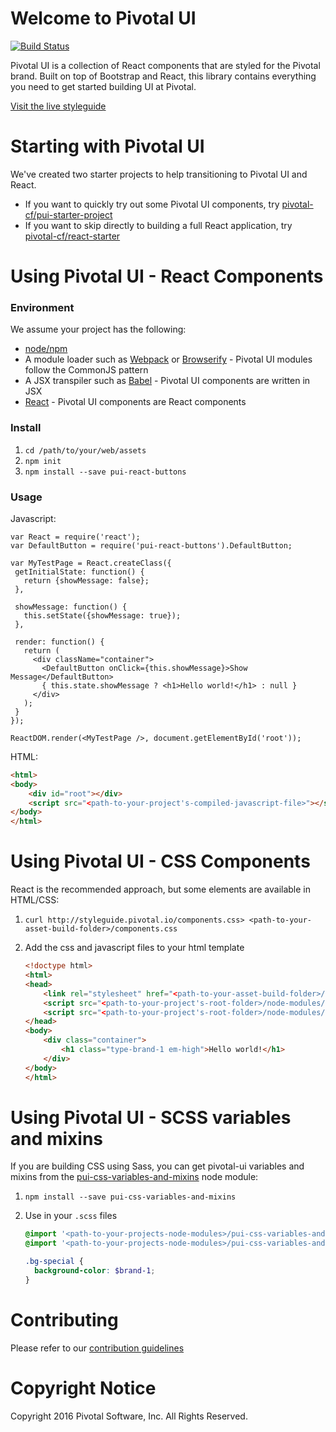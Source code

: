 # Welcome to Pivotal UI
[![Build Status](https://snap-ci.com/pivotal-cf/pivotal-ui/branch/development/build_image)](https://snap-ci.com/pivotal-cf/pivotal-ui/branch/development)


Pivotal UI is a collection of React components that are styled for the Pivotal brand. Built on top of Bootstrap and
React, this library contains everything you need to get started building UI at Pivotal.

[Visit the live styleguide](http://styleguide.pivotal.io)

# Starting with Pivotal UI 

We've created two starter projects to help transitioning to Pivotal UI and React.

- If you want to quickly try out some Pivotal UI components, try [pivotal-cf/pui-starter-project](https://github.com/pivotal-cf/pui-starter-project)
- If you want to skip directly to building a full React application, try [pivotal-cf/react-starter](https://github.com/pivotal-cf/react-starter)

# Using Pivotal UI - React Components

### Environment

We assume your project has the following:

 - [node/npm](https://nodejs.org/en/)
 - A module loader such as [Webpack](http://webpack.github.io/) or [Browserify](http://browserify.org/) - Pivotal UI modules follow the CommonJS pattern
 - A JSX transpiler such as [Babel](https://babeljs.io/) - Pivotal UI components are written in JSX 
 - [React](https://facebook.github.io/react/) - Pivotal UI components are React components

### Install

1. `cd /path/to/your/web/assets`
1. `npm init`
1. `npm install --save pui-react-buttons`

### Usage

Javascript:

```
var React = require('react');
var DefaultButton = require('pui-react-buttons').DefaultButton;

var MyTestPage = React.createClass({
 getInitialState: function() {
   return {showMessage: false};
 },

 showMessage: function() {
   this.setState({showMessage: true});
 },

 render: function() {
   return (
     <div className="container">
       <DefaultButton onClick={this.showMessage}>Show Message</DefaultButton>
       { this.state.showMessage ? <h1>Hello world!</h1> : null }
     </div>
   );
 }
});

ReactDOM.render(<MyTestPage />, document.getElementById('root'));
```

HTML:

```html
<html>
<body>
    <div id="root"></div>
    <script src="<path-to-your-project's-compiled-javascript-file>"></script>
</body>
</html>
```

# Using Pivotal UI - CSS Components

React is the recommended approach, but some elements are available in HTML/CSS:

1. `curl http://styleguide.pivotal.io/components.css> <path-to-your-asset-build-folder>/components.css`
1. Add the css and javascript files to your html template

    ```html
    <!doctype html>
    <html>
    <head>
        <link rel="stylesheet" href="<path-to-your-asset-build-folder>/components.css">
        <script src="<path-to-your-project's-root-folder>/node-modules/jquery/dist/jquery.js"></script>
        <script src="<path-to-your-project's-root-folder>/node-modules/bootstrap/dist/js/bootstrap.js"></script>
    </head>
    <body>
        <div class="container">
            <h1 class="type-brand-1 em-high">Hello world!</h1>
        </div>
    </body>
    </html>
    ```

# Using Pivotal UI - SCSS variables and mixins

If you are building CSS using Sass, you can get pivotal-ui variables and mixins
from the [pui-css-variables-and-mixins](https://www.npmjs.com/package/pui-css-variables-and-mixins)
node module:

1. `npm install --save pui-css-variables-and-mixins`
1. Use in your `.scss` files

    ```scss
    @import '<path-to-your-projects-node-modules>/pui-css-variables-and-mixins/pui-variables.scss';
    @import '<path-to-your-projects-node-modules>/pui-css-variables-and-mixins/mixins.scss';

    .bg-special {
      background-color: $brand-1;
    }
    ```

# Contributing

Please refer to our [contribution guidelines](https://github.com/pivotal-cf/pivotal-ui/blob/master/CONTRIBUTING.md)

# Copyright Notice

Copyright 2016 Pivotal Software, Inc. All Rights Reserved.

